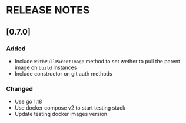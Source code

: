 # RELEASE NOTES

## [0.7.0]

### Added
- Include `WithPullParentImage` method to set wether to pull the parent image on `build` instances
- Include constructor on git auth methods

### Changed
- Use go 1.18
- Use docker compose v2 to start testing stack
- Update testing docker images version
